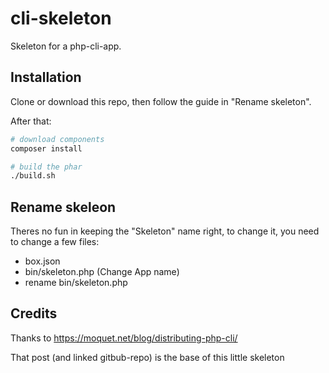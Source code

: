 # cli-skeleton
Skeleton for a php-cli-app.

## Installation
Clone or download this repo, then follow the guide in "Rename skeleton".

After that:
```bash
# download components
composer install

# build the phar
./build.sh
```

## Rename skeleon
Theres no fun in keeping the "Skeleton" name right, to change it, you need to change a few files:
* box.json
* bin/skeleton.php (Change App name)
* rename bin/skeleton.php

## Credits
Thanks to https://moquet.net/blog/distributing-php-cli/

That post (and linked gitbub-repo) is the base of this little skeleton
